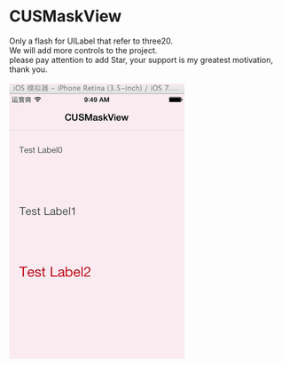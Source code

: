 CUSMaskView
===========

Only a flash for UILabel that refer to three20.<br>
We will add more controls to the project.<br>
please pay attention to add Star, your support is my greatest motivation, thank you.<br>
<br>
![image](https://github.com/JJMM/CUSResources/raw/master/CUSMaskView.gif)
